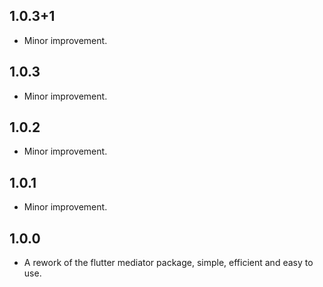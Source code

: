 ## 1.0.3+1

- Minor improvement.


## 1.0.3

- Minor improvement.


## 1.0.2

- Minor improvement.


## 1.0.1

- Minor improvement.


## 1.0.0

- A rework of the flutter mediator package, simple, efficient and easy to use.
